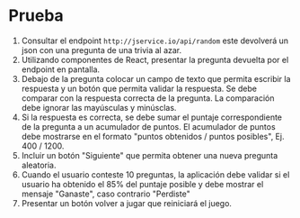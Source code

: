 # Prueba

1. Consultar el endpoint `http://jservice.io/api/random` este devolverá un json con una pregunta de una trivia al azar.
1. Utilizando componentes de React, presentar la pregunta devuelta por el endpoint en pantalla.
1. Debajo de la pregunta colocar un campo de texto que permita escribir la respuesta y un botón que permita validar la respuesta. Se debe comparar con la respuesta correcta de la pregunta. La comparación debe ignorar las mayúsculas y minúsclas.
1. Si la respuesta es correcta, se debe sumar el puntaje correspondiente de la pregunta a un acumulador de puntos. El acumulador de puntos debe mostrarse en el formato "puntos obtenidos / puntos posibles", Ej. 400 / 1200.
1. Incluir un botón "Siguiente" que permita obtener una nueva pregunta aleatoria.
1. Cuando el usuario conteste 10 preguntas, la aplicación debe validar si el usuario ha obtenido el 85% del puntaje posible y debe mostrar el mensaje "Ganaste", caso contrario "Perdiste"
1. Presentar un botón volver a jugar que reiniciará el juego.
